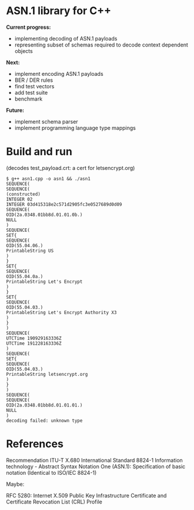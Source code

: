 ASN.1 library for C++
=====================

**Current progress:**

- implementing decoding of ASN.1 payloads
- representing subset of schemas required to decode context dependent objects

**Next:**

- implement encoding ASN.1 payloads
- BER / DER rules
- find test vectors
- add test suite
- benchmark


**Future:**

- implement schema parser
- implement programming language type mappings

Build and run
=============

(decodes test_payload.crt: a cert for letsencrypt.org)

```
$ g++ asn1.cpp -o asn1 && ./asn1
SEQUENCE(
SEQUENCE(
(constructed)
INTEGER 02
INTEGER 03d415318e2c571d2905fc3e0527689d0d09
SEQUENCE(
OID(2a.0348.01bb8d.01.01.0b.)
NULL
)
SEQUENCE(
SET{
SEQUENCE(
OID(55.04.06.)
PrintableString US
)
}
SET{
SEQUENCE(
OID(55.04.0a.)
PrintableString Let's Encrypt
)
}
SET{
SEQUENCE(
OID(55.04.03.)
PrintableString Let's Encrypt Authority X3
)
}
)
SEQUENCE(
UTCTime 190929163336Z
UTCTime 191228163336Z
)
SEQUENCE(
SET{
SEQUENCE(
OID(55.04.03.)
PrintableString letsencrypt.org
)
}
)
SEQUENCE(
SEQUENCE(
OID(2a.0348.01bb8d.01.01.01.)
NULL
)
decoding failed: unknown type
```

References
==========

Recommendation ITU-T X.680 International Standard 8824-1 Information technology - Abstract Syntax Notation One (ASN.1): Specification of basic notation (Identical to ISO/IEC 8824-1)

Maybe:

RFC 5280: Internet X.509 Public Key Infrastructure Certificate and Certificate Revocation List (CRL) Profile
